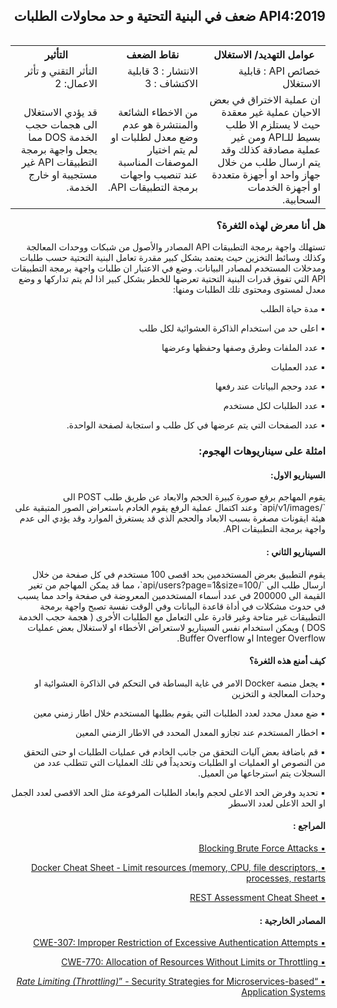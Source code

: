 <h2 dir='rtl' align='right'> API4:2019 ضعف في البنية التحتية و حد محاولات الطلبات </h2>


<table dir='rtl' align="right">
  <tr>
    <th>عوامل التهديد/ الاستغلال  </th>
    <th> نقاط الضعف </th>
    <th> التأثير </th>
    <tr>
    <td> خصائص API : قابلية الاستغلال </td>
    <td> الانتشار : 3 قابلية الاكتشاف : 3  </td>
    <td> التأثر التقني و تأثر الاعمال: 2 </td>
  </tr> 
     <td> ان عملية الاختراق في بعض الاحيان عملية غير معقدة حيث لا يستلزم الا طلب بسيط للـAPI ومن غير عملية مصادقة كذلك وقد يتم ارسال طلب من خلال جهاز واحد او أجهزة متعددة او أجهزة الخدمات السحابية. </td>
    <td> من الاخطاء الشائعة والمنتشرة هو عدم وضع معدل لطلبات او لم يتم اختيار الموصفات المناسبة عند تنصيب واجهات برمجة التطبيقات API. </td>
    <td> قد يؤدي الاستغلال الى هجمات حجب الخدمة DOS مما يجعل واجهة برمجة التطبيقات API غير مستجيبة او خارج الخدمة. </td>    
  </tr>
  </table> 
  

<h3 dir='rtl' align='right'>هل أنا معرض لهذه الثغرة؟</h3>

<p dir='rtl' align='right'>تستهلك واجهة برمجة التطبيقات API المصادر والأصول من شبكات ووحدات المعالجة وكذلك وسائط التخزين حيث يعتمد بشكل كبير مقدرة تعامل البنية التحتية حسب طلبات ومدخلات المستخدم لمصادر البيانات. وضع في الاعتبار ان طلبات واجهة برمجة التطبيقات API التي تفوق قدرات البنية التحتية تعرضها للخطر بشكل كبير اذا لم يتم تداركها و وضع معدل لمستوى ومحتوى تلك الطلبات ومنها:

<p dir='rtl' align='right'>▪️ مدة حياة الطلب
<p dir='rtl' align='right'>▪️ اعلى حد من استخدام الذاكرة العشوائية لكل طلب
<p dir='rtl' align='right'>▪️ عدد الملفات وطرق وصفها وحفظها وعرضها 
<p dir='rtl' align='right'>▪️  عدد العمليات
<p dir='rtl' align='right'>▪️ عدد وحجم البياتات عند رفعها
<p dir='rtl' align='right'>▪️ عدد الطلبات لكل مستخدم 
<p dir='rtl' align='right'>▪️ عدد الصفحات التي يتم عرضها في كل طلب و استجابة لصفحة الواحدة.


<h3 dir='rtl' align='right'> امثلة على سيناريوهات الهجوم: </h3>

<h4 dir='rtl' align='right'>السيناريو الاول: </h4>
<p dir='rtl' align='right'> يقوم المهاجم برفع صورة كبيرة الحجم والابعاد عن طريق طلب POST  الى `/api/v1/images` وعند اكتمال عملية الرفع يقوم الخادم باستعراض الصور المتبقية على هيئة ايقونات مصغرة بسبب الابعاد والحجم الذي قد يستغرق الموارد وقد يؤدي الى عدم واجهة برمجة التطبيقات API.
    
<h4 dir='rtl' align='right'>السيناريو الثاني : </h4>

<p dir='rtl' align='right'> يقوم التطبيق بعرض المستخدمين بحد اقصى 100 مستخدم في كل صفحة من خلال ارسال طلب الى `/api/users?page=1&size=100`، مما قد يمكن المهاجم من تغير القيمة الى 200000 في عدد أسماء المستخدمين المعروضة في صفحة واحد مما يسبب في حدوث مشكلات في أداة قاعدة البيانات وفي الوقت نفسة تصبح واجهة برمجة التطبيقات غير متاحة وغير قادرة على التعامل مع الطلبات الأخرى ( هجمة حجب الخدمة DOS ) ويمكن استخدام نفس السيناريو لاستعراض الأخطاء او لاستغلال بعض عمليات Integer Overflow  او Buffer Overflow.

<h4 dir='rtl' align='right'>كيف أمنع هذه الثغرة؟ </h4>

<p dir='rtl' align='right'>▪️ يجعل منصة Docker  الامر في غاية البساطة في التحكم في الذاكرة العشوائية او وحدات المعالجة و التخزين 
<p dir='rtl' align='right'>▪️ ضع معدل محدد لعدد الطلبات التي يقوم بطلبها المستخدم خلال اطار زمني معين
<p dir='rtl' align='right'>▪️ اخطار المستخدم عند تجازو المعدل المحدد في الاطار الزمني المعين 
<p dir='rtl' align='right'>▪️ قم باضافة بعض آليات التحقق من جانب الخادم في عمليات الطلبات او حتى التحقق من النصوص او العمليات او الطلبات وتحديداً في تلك العمليات التي تتطلب عدد من السجلات يتم استرجاعها من العميل.
<p dir='rtl' align='right'>▪️ تحديد وفرض الحد الاعلى لحجم وابعاد الطلبات المرفوعة مثل الحد الاقصى لعدد الجمل او الحد الاعلى لعدد الاسطر

<h4 dir='rtl' align='right'>المراجع :  </h4>

[<p dir='rtl' align='right'>▪️ Blocking Brute Force Attacks  </p>](https://www.owasp.org/index.php/Blocking_Brute_Force_Attacks)

[<p dir='rtl' align='right'>▪️ Docker Cheat Sheet - Limit resources (memory, CPU, file descriptors, processes, restarts  </p>](https://github.com/OWASP/CheatSheetSeries/blob/3a8134d792528a775142471b1cb14433b4fda3fb/cheatsheets/Docker_Security_Cheat_Sheet.md#rule-7---limit-resources-memory-cpu-file-descriptors-processes-restarts)

[<p dir='rtl' align='right'>▪️ REST Assessment Cheat Sheet  </p>](https://github.com/OWASP/CheatSheetSeries/blob/3a8134d792528a775142471b1cb14433b4fda3fb/cheatsheets/REST_Assessment_Cheat_Sheet.md)

<h4 dir='rtl' align='right'>المصادر الخارجية :   </h4>

[<p dir='rtl' align='right'>▪️ CWE-307: Improper Restriction of Excessive Authentication Attempts  </p>](https://cwe.mitre.org/data/definitions/307.html)

[<p dir='rtl' align='right'>▪️ CWE-770: Allocation of Resources Without Limits or Throttling  </p>](https://cwe.mitre.org/data/definitions/770.html)

[<p dir='rtl' align='right'>▪️ “_Rate Limiting (Throttling)_” - Security Strategies for Microservices-based Application Systems </p>](https://nvlpubs.nist.gov/nistpubs/SpecialPublications/NIST.SP.800-204-draft.pdf)

